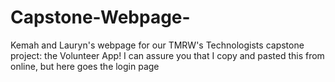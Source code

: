 # Capstone-Webpage-
Kemah and Lauryn's webpage for our TMRW's Technologists capstone project: the Volunteer App!
 I can assure you that I copy and pasted this from online, but here goes the login page
